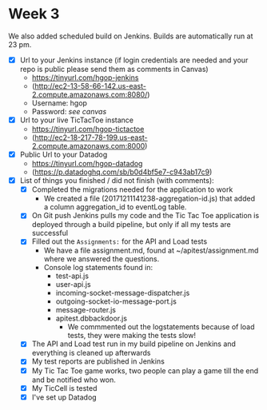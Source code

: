 # Week 3 

We also added scheduled build on Jenkins. Builds are automatically run at 23 pm. 

* [x] Url to your Jenkins instance (if login credentials are needed and your repo is public please send them as comments in Canvas)
  * https://tinyurl.com/hgop-jenkins
  * (http://ec2-13-58-66-142.us-east-2.compute.amazonaws.com:8080/)
  * Username: hgop
  * Password: *see canvas*
* [x] Url to your live TicTacToe instance
  * https://tinyurl.com/hgop-tictactoe
  * (http://ec2-18-217-78-199.us-east-2.compute.amazonaws.com:8000)
* [x] Public Url to your Datadog
  * https://tinyurl.com/hgop-datadog
  * (https://p.datadoghq.com/sb/b0d4bf5e7-c943ab17c9)
* [x] List of things you finished / did not finish (with comments):
  * [x] Completed the migrations needed for the application to work
    * We created a file (20171211141238-aggregation-id.js) that added a column aggregation_id to eventLog table.
  * [X] On Git push Jenkins pulls my code and the Tic Tac Toe application is deployed through a build pipeline, but only if all my tests are successful
  * [X] Filled out the `Assignments:` for the API and Load tests
    * We have a file assignment.md, found at ~/apitest/assignment.md where we answered the questions.
    * Console log statements found in: 
      * test-api.js
      * user-api.js
      * incoming-socket-message-dispatcher.js
      * outgoing-socket-io-message-port.js
      * message-router.js
      * apitest.dbbackdoor.js
        * We commmented out the logstatements because of load tests, they were making the tests slow!
  * [x] The API and Load test run in my build pipeline on Jenkins and everything is cleaned up afterwards
  * [x] My test reports are published in Jenkins
  * [x] My Tic Tac Toe game works, two people can play a game till the end and be notified who won.
  * [x] My TicCell is tested
  * [x] I've set up Datadog

